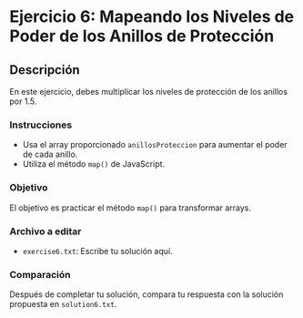 
# Ejercicio 6: Mapeando los Niveles de Poder de los Anillos de Protección

## Descripción
En este ejercicio, debes multiplicar los niveles de protección de los anillos por 1.5.

### Instrucciones
- Usa el array proporcionado `anillosProteccion` para aumentar el poder de cada anillo.
- Utiliza el método `map()` de JavaScript.

### Objetivo
El objetivo es practicar el método `map()` para transformar arrays.

### Archivo a editar
- `exercise6.txt`: Escribe tu solución aquí.

### Comparación
Después de completar tu solución, compara tu respuesta con la solución propuesta en `solution6.txt`.
